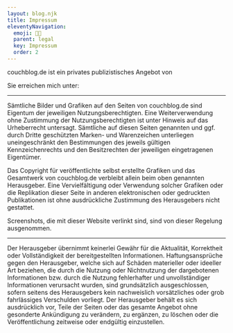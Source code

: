 ```yaml
---
layout: blog.njk
title: Impressum
eleventyNavigation:
  emoji: 🧑‍🎨
  parent: legal
  key: Impressum
  order: 2
---
```


couchblog.de ist ein privates publizistisches Angebot von

<p id="ds-adresse"></p>
<p>Sie erreichen mich unter: <span id="ds-email"></span></p>
<script type="text/javascript">
  (function(d) {
    var a = 'TmljbyBCcnVlbmplczxicj4KV2FrZW5pdHp1ZmVyIDQ4PGJyPgoyMzU2NCBMdWViZWNr',
    e = 'bmljb0Bjb3VjaGJsb2cuZGU=',
    p1 = d.querySelector('#ds-adresse'),
    p2 = d.querySelector('#ds-email');
    p1.insertAdjacentHTML('afterbegin', atob(a));
    p2.insertAdjacentHTML('afterbegin', atob(e));
  })(document);
</script>

* * *

Sämtliche Bilder und Grafiken auf den Seiten von couchblog.de sind Eigentum der jeweiligen Nutzungsberechtigten. Eine Weiterverwendung ohne Zustimmung der Nutzungsberechtigten ist unter Hinweis auf das Urheberrecht untersagt. Sämtliche auf diesen Seiten genannten und ggf. durch Dritte geschützten Marken- und Warenzeichen unterliegen uneingeschränkt den Bestimmungen des jeweils gültigen Kennzeichenrechts und den Besitzrechten der jeweiligen eingetragenen Eigentümer.

Das Copyright für veröffentlichte selbst erstellte Grafiken und das Gesamtwerk von couchblog.de verbleibt allein beim oben genannten Herausgeber. Eine Vervielfältigung oder Verwendung solcher Grafiken oder die Replikation dieser Seite in anderen elektronischen oder gedruckten Publikationen ist ohne ausdrückliche Zustimmung des Herausgebers nicht gestattet.

Screenshots, die mit dieser Website verlinkt sind, sind von dieser Regelung ausgenommen.

* * *

Der Herausgeber übernimmt keinerlei Gewähr für die Aktualität, Korrektheit oder Vollständigkeit der bereitgestellten Informationen. Haftungsansprüche gegen den Herausgeber, welche sich auf Schäden materieller oder ideeller Art beziehen, die durch die Nutzung oder Nichtnutzung der dargebotenen Informationen bzw. durch die Nutzung fehlerhafter und unvollständiger Informationen verursacht wurden, sind grundsätzlich ausgeschlossen, sofern seitens des Herausgebers kein nachweislich vorsätzliches oder grob fahrlässiges Verschulden vorliegt. Der Herausgeber behält es sich ausdrücklich vor, Teile der Seiten oder das gesamte Angebot ohne gesonderte Ankündigung zu verändern, zu ergänzen, zu löschen oder die Veröffentlichung zeitweise oder endgültig einzustellen.
